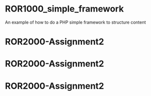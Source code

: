 # ROR1000_simple_framework
An example of how to do a PHP simple framework to structure content
# ROR2000-Assignment2
# ROR2000-Assignment2
# ROR2000-Assignment2

